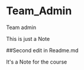 # Team_Admin
Team admin


This is just a Note

##Second edit in Readme.md


It's a Note for the course
